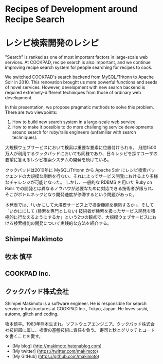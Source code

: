 # Recipes of Development around Recipe Search
# レシピ検索開発のレシピ

"Search" is ranked as one of most important factors in large-scale web services.
At COOKPAD, recipe search is also important, and we continue improving recipe search system for people searching for recipes to cook.

We switched COOKPAD's search backend from MySQL/Tritonn to Apache Solr in 2010.
This renovation brought us more powerful functions and seeds of novel services.
However, development with new search backend is required extremely-different techniques from those of ordinary web development.

In this presentation, we propose pragmatic methods to solve this problem.
There are two viewpoints:
1. How to build new search system in a large-scale web service.
2. How to make it possible to do more challenging service developments around search for ruby/rails engineers (unfamiliar with search techniques).


大規模ウェブサービスにおいて検索は重要な要素に位置付けられる。
月間1500万人が利用するクックパッドにおいても同様であり、日々レシピを探すユーザの要望に答えるレシピ検索システムの開発を続けている。

クックパッドは2010年に MySQL/Tritonn から Apache Solr にレシピ検索バックエンドの大規模な刷新を行ない、それによってサービス開発におけるより多様なチャレンジが可能となった。
しかし、一般的な RDBMS を用いた Ruby on Rails での開発とは異なるノウハウが必要なために対応できる技術者が限られ、そこがボトルネックとなり開発速度が停滞するという問題があった。

本発表では、「いかにして大規模サービス上で検索機能を構築するか」、そして「いかににして (検索を専門としない) 技術者が検索を扱ったサービス開発を積極的に行なえるようにするか」という2つの観点で、大規模ウェブサービスにおける検索機能の開発について実践的な方法を紹介する。

## Shimpei Makimoto
## 牧本 慎平

## COOKPAD Inc.
## クックパッド株式会社

Shimpei Makimoto is a software engineer.
He is responsible for search service infrastructures at COOKPAD Inc., Tokyo, Japan.
He loves sushi, automn, glitch and coding.

牧本慎平。1983年熊本生まれ。ソフトウェアエンジニア。クックパッド株式会社技術部に属し、検索の基盤技術に責任を負う。
寿司と秋とグリッチとコードを書くことを愛す。

- [My blog] (http://makimoto.hatenablog.com)
- [My twitter] (https://twitter.com/makimoto)
- [My GitHub] (https://github.com/makimoto)
